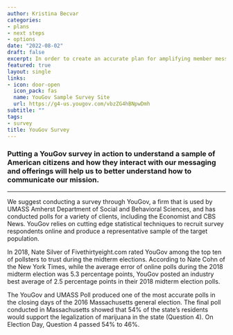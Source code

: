 ```yaml
---
author: Kristina Becvar
categories:
- plans
- next steps
- options
date: "2022-08-02"
draft: false
excerpt: In order to create an accurate plan for amplifying member messages, we need accurate data on our target demographic. The best way to accomplish this is to put a survey out in the public sphere.
featured: true
layout: single
links:
- icon: door-open
  icon_pack: fas
  name: YouGov Sample Survey Site
  url: https://g4-us.yougov.com/vbzZG4hBNpwDmh
subtitle: ""
tags:
- survey
title: YouGov Survey
---
```


### Putting a YouGov survey in action to understand a sample of American citizens and how they interact with our messaging and offerings will help us to better understand how to communicate our mission.

---

We suggest conducting a survey through YouGov, a firm that is used by UMASS Amherst Department of Social and Behavioral Sciences, and has conducted polls for a variety of clients, including the Economist and CBS News. YouGov relies on cutting edge statistical techniques to recruit survey respondents online and produce a representative sample of the target population.

In 2018, Nate Silver of Fivethirtyeight.com rated YouGov among the top ten of pollsters to trust during the midterm elections. According to Nate Cohn of the New York Times, while the average error of online polls during the 2018 midterm election was 5.3 percentage points, YouGov posted an industry best average of 2.5 percentage points in their 2018 midterm election polls.

The YouGov and UMASS Poll produced one of the most accurate polls in the closing days of the 2016 Massachusetts general election. The final poll conducted in Massachusetts showed that 54% of the state’s residents would support the legalization of marijuana in the state (Question 4).  On Election Day, Question 4 passed 54% to 46%.  



